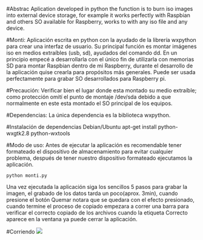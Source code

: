 #Abstrac
Aplication developed in python the function is to burn iso images into external device storage, for example it works perfectly with Raspbian and others SO available for Raspberry, works to with any iso file and any device.

#Monti: 
Aplicación escrita en python con la ayudado de la librería wxpython para crear una interfaz de usuario. Su principal función es montar imágenes iso en medios extraíbles (usb, sd), ayudados del comando dd. En un principio empecé a desarrollarla con el único fin de utilizarla con memorias SD para montar Raspbian dentro de mi Raspberry, durante el desarrollo de la aplicación quise crearla para propósitos más generales. Puede ser usada perfectamente para grabar SO desarrollados para Raspberry pi.

#Precaución:
Verificar bien el lugar donde esta montado su medio extraíble; como protección omití el punto de montaje /dev/sda debido a que normalmente en este esta montado el SO principal de los equipos.

#Dependencias:
La única dependencia es la biblioteca wxpython.

#Instalación de dependencias Debian/Ubuntu
	apt-get install python-wxgtk2.8 python-wxtools

#Modo de uso:
Antes de ejecutar la aplicación es recomendable tener formateado el dispositivo de almacenamiento para evitar cualquier problema, después de tener nuestro dispositivo formateado ejecutamos la aplicación.

	python monti.py

Una vez ejecutada la aplicación siga los sencillos 5 pasos para grabar la imagen, el grabado de los datos tarda un poco(aprox. 3min), cuando presione el botón Quemar notara que se quedara con el efecto presionado, cuando termine el proceso de copiado empezara a correr una barra para verificar el correcto copiado de los archivos cuando la etiqueta Correcto aparece en la ventana ya puede cerrar la aplicación.

#Corriendo
![](https://dl.dropbox.com/u/12001689/montirun.png)
